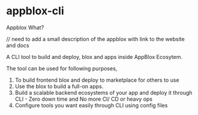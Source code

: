 # appblox-cli

Appblox What?

// need to add a small description of the appblox with link to the website and docs

A CLI tool to build and deploy, blox and apps inside AppBlox Ecosytem.

The tool can be used for following purposes,

1. To build frontend blox and deploy to marketplace for others to use
2. Use the blox to build a full-on apps.
3. Build a scalable backend ecosystems of your app and deploy it through CLI - Zero down time and No more CI/ CD or heavy ops
4. Configure tools you want easily through CLI using config files

